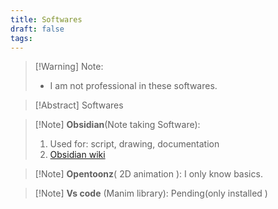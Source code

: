 ```yaml
---
title: Softwares
draft: false
tags:
---
```

 

> [!Warning] Note:
>  - I am not professional in these softwares. 

> [!Abstract] Softwares

> [!Note] **Obsidian**(Note taking Software):
> 1. Used for: script, drawing, documentation
> 2. [Obsidian wiki](https://help.obsidian.md/Home)

> [!Note] **Opentoonz**( 2D animation ):
> I only know basics.

> [!Note] **Vs code** (Manim library): 
Pending(only installed )

